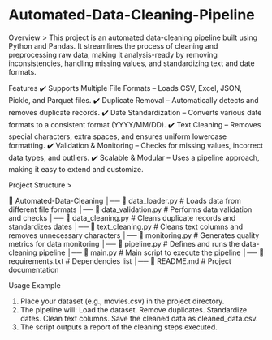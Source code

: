 # Automated-Data-Cleaning-Pipeline

Overview >
This project is an automated data-cleaning pipeline built using Python and Pandas. It streamlines the process of cleaning and preprocessing raw data, making it analysis-ready by removing inconsistencies, handling missing values, and standardizing text and date formats.


Features
✔️ Supports Multiple File Formats – Loads CSV, Excel, JSON, Pickle, and Parquet files.
✔️ Duplicate Removal – Automatically detects and removes duplicate records.
✔️ Date Standardization – Converts various date formats to a consistent format (YYYY/MM/DD).
✔️ Text Cleaning – Removes special characters, extra spaces, and ensures uniform lowercase formatting.
✔️ Validation & Monitoring – Checks for missing values, incorrect data types, and outliers.
✔️ Scalable & Modular – Uses a pipeline approach, making it easy to extend and customize.

Project Structure >

📂 Automated-Data-Cleaning
│── 📄 data_loader.py         # Loads data from different file formats
│── 📄 data_validation.py     # Performs data validation and checks
│── 📄 data_cleaning.py       # Cleans duplicate records and standardizes dates
│── 📄 text_cleaning.py       # Cleans text columns and removes unnecessary characters
│── 📄 monitoring.py          # Generates quality metrics for data monitoring
│── 📄 pipeline.py            # Defines and runs the data-cleaning pipeline
│── 📄 main.py                # Main script to execute the pipeline
│── 📄 requirements.txt       # Dependencies list
│── 📄 README.md              # Project documentation

Usage Example
1. Place your dataset (e.g., movies.csv) in the project directory.
2. The pipeline will:
  Load the dataset.
  Remove duplicates.
  Standardize dates.
  Clean text columns.
  Save the cleaned data as cleaned_data.csv.
3. The script outputs a report of the cleaning steps executed.
